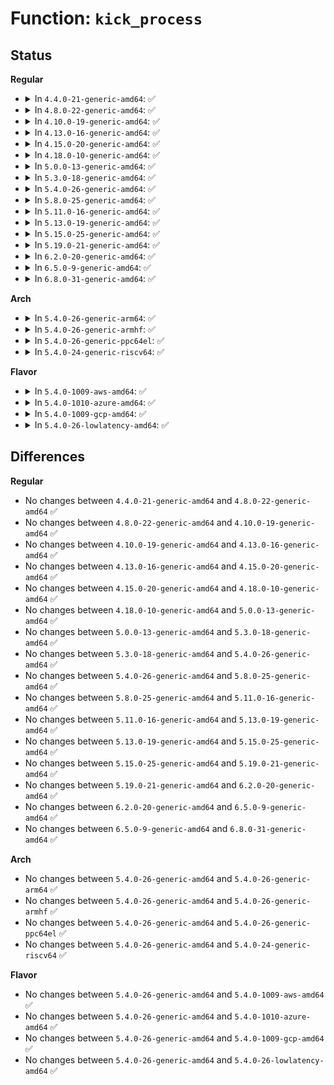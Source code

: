 # Function: <code>kick_process</code>

## Status
<b>Regular</b>
<ul>
<li>
<details>
<summary>In <code>4.4.0-21-generic-amd64</code>: ✅</summary>

```c
void kick_process(struct task_struct * p)
```

```json
{
  "name": "kick_process",
  "collision_type": "Unique Global",
  "inline_type": "No",
  "funcs": [
    {
      "addr": 18446744071579519344,
      "name": "kick_process",
      "external": true,
      "loc": "kernel/sched/core.c:1532",
      "file": "kernel/sched/core.c",
      "inline": "seen, unknown",
      "caller_inline": [],
      "caller_func": [
        "kernel/signal.c:signal_wake_up_state",
        "kernel/task_work.c:task_work_add",
        "mm/memcontrol.c:try_charge"
      ]
    }
  ],
  "symbols": [
    {
      "addr": 18446744071579519344,
      "name": "kick_process",
      "section": ".text",
      "bind": "STB_GLOBAL",
      "size": 65
    }
  ]
}
```
</details>
</li>
<li>
<details>
<summary>In <code>4.8.0-22-generic-amd64</code>: ✅</summary>

```c
void kick_process(struct task_struct * p)
```

```json
{
  "name": "kick_process",
  "collision_type": "Unique Global",
  "inline_type": "No",
  "funcs": [
    {
      "addr": 18446744071579533456,
      "name": "kick_process",
      "external": true,
      "loc": "kernel/sched/core.c:1479",
      "file": "kernel/sched/core.c",
      "inline": "seen, unknown",
      "caller_inline": [],
      "caller_func": [
        "kernel/signal.c:signal_wake_up_state",
        "kernel/task_work.c:task_work_add",
        "mm/memcontrol.c:try_charge"
      ]
    }
  ],
  "symbols": [
    {
      "addr": 18446744071579533456,
      "name": "kick_process",
      "section": ".text",
      "bind": "STB_GLOBAL",
      "size": 65
    }
  ]
}
```
</details>
</li>
<li>
<details>
<summary>In <code>4.10.0-19-generic-amd64</code>: ✅</summary>

```c
void kick_process(struct task_struct * p)
```

```json
{
  "name": "kick_process",
  "collision_type": "Unique Global",
  "inline_type": "No",
  "funcs": [
    {
      "addr": 18446744071579557936,
      "name": "kick_process",
      "external": true,
      "loc": "kernel/sched/core.c:1490",
      "file": "kernel/sched/core.c",
      "inline": "seen, unknown",
      "caller_inline": [],
      "caller_func": [
        "kernel/signal.c:signal_wake_up_state",
        "kernel/task_work.c:task_work_add",
        "mm/memcontrol.c:try_charge"
      ]
    }
  ],
  "symbols": [
    {
      "addr": 18446744071579557936,
      "name": "kick_process",
      "section": ".text",
      "bind": "STB_GLOBAL",
      "size": 61
    }
  ]
}
```
</details>
</li>
<li>
<details>
<summary>In <code>4.13.0-16-generic-amd64</code>: ✅</summary>

```c
void kick_process(struct task_struct * p)
```

```json
{
  "name": "kick_process",
  "collision_type": "Unique Global",
  "inline_type": "No",
  "funcs": [
    {
      "addr": 18446744071579544288,
      "name": "kick_process",
      "external": true,
      "loc": "kernel/sched/core.c:1422",
      "file": "kernel/sched/core.c",
      "inline": "seen, unknown",
      "caller_inline": [],
      "caller_func": [
        "kernel/signal.c:signal_wake_up_state",
        "kernel/task_work.c:task_work_add",
        "mm/memcontrol.c:try_charge"
      ]
    }
  ],
  "symbols": [
    {
      "addr": 18446744071579544288,
      "name": "kick_process",
      "section": ".text",
      "bind": "STB_GLOBAL",
      "size": 61
    }
  ]
}
```
</details>
</li>
<li>
<details>
<summary>In <code>4.15.0-20-generic-amd64</code>: ✅</summary>

```c
void kick_process(struct task_struct * p)
```

```json
{
  "name": "kick_process",
  "collision_type": "Unique Global",
  "inline_type": "No",
  "funcs": [
    {
      "addr": 18446744071579572192,
      "name": "kick_process",
      "external": true,
      "loc": "kernel/sched/core.c:1441",
      "file": "kernel/sched/core.c",
      "inline": "seen, unknown",
      "caller_inline": [],
      "caller_func": [
        "kernel/signal.c:signal_wake_up_state",
        "kernel/task_work.c:task_work_add",
        "mm/memcontrol.c:try_charge"
      ]
    }
  ],
  "symbols": [
    {
      "addr": 18446744071579572192,
      "name": "kick_process",
      "section": ".text",
      "bind": "STB_GLOBAL",
      "size": 66
    }
  ]
}
```
</details>
</li>
<li>
<details>
<summary>In <code>4.18.0-10-generic-amd64</code>: ✅</summary>

```c
void kick_process(struct task_struct * p)
```

```json
{
  "name": "kick_process",
  "collision_type": "Unique Global",
  "inline_type": "No",
  "funcs": [
    {
      "addr": 18446744071579600784,
      "name": "kick_process",
      "external": true,
      "loc": "kernel/sched/core.c:1439",
      "file": "kernel/sched/core.c",
      "inline": "seen, unknown",
      "caller_inline": [],
      "caller_func": [
        "kernel/signal.c:signal_wake_up_state",
        "kernel/task_work.c:task_work_add",
        "mm/memcontrol.c:try_charge"
      ]
    }
  ],
  "symbols": [
    {
      "addr": 18446744071579600784,
      "name": "kick_process",
      "section": ".text",
      "bind": "STB_GLOBAL",
      "size": 68
    }
  ]
}
```
</details>
</li>
<li>
<details>
<summary>In <code>5.0.0-13-generic-amd64</code>: ✅</summary>

```c
void kick_process(struct task_struct * p)
```

```json
{
  "name": "kick_process",
  "collision_type": "Unique Global",
  "inline_type": "No",
  "funcs": [
    {
      "addr": 18446744071579637936,
      "name": "kick_process",
      "external": true,
      "loc": "kernel/sched/core.c:1437",
      "file": "kernel/sched/core.c",
      "inline": "seen, unknown",
      "caller_inline": [],
      "caller_func": [
        "kernel/signal.c:signal_wake_up_state",
        "kernel/task_work.c:task_work_add",
        "mm/memcontrol.c:try_charge",
        "block/blk-cgroup.c:blkcg_schedule_throttle"
      ]
    }
  ],
  "symbols": [
    {
      "addr": 18446744071579637936,
      "name": "kick_process",
      "section": ".text",
      "bind": "STB_GLOBAL",
      "size": 68
    }
  ]
}
```
</details>
</li>
<li>
<details>
<summary>In <code>5.3.0-18-generic-amd64</code>: ✅</summary>

```c
void kick_process(struct task_struct * p)
```

```json
{
  "name": "kick_process",
  "collision_type": "Unique Global",
  "inline_type": "No",
  "funcs": [
    {
      "addr": 18446744071579662768,
      "name": "kick_process",
      "external": true,
      "loc": "kernel/sched/core.c:1877",
      "file": "kernel/sched/core.c",
      "inline": "seen, unknown",
      "caller_inline": [],
      "caller_func": [
        "kernel/signal.c:signal_wake_up_state",
        "kernel/task_work.c:task_work_add",
        "mm/memcontrol.c:try_charge",
        "block/blk-cgroup.c:blkcg_schedule_throttle"
      ]
    }
  ],
  "symbols": [
    {
      "addr": 18446744071579662768,
      "name": "kick_process",
      "section": ".text",
      "bind": "STB_GLOBAL",
      "size": 71
    }
  ]
}
```
</details>
</li>
<li>
<details>
<summary>In <code>5.4.0-26-generic-amd64</code>: ✅</summary>

```c
void kick_process(struct task_struct * p)
```

```json
{
  "name": "kick_process",
  "collision_type": "Unique Global",
  "inline_type": "No",
  "funcs": [
    {
      "addr": 18446744071579699856,
      "name": "kick_process",
      "external": true,
      "loc": "kernel/sched/core.c:1997",
      "file": "kernel/sched/core.c",
      "inline": "seen, unknown",
      "caller_inline": [],
      "caller_func": [
        "kernel/signal.c:signal_wake_up_state",
        "kernel/task_work.c:task_work_add",
        "mm/memcontrol.c:try_charge",
        "block/blk-cgroup.c:blkcg_schedule_throttle"
      ]
    }
  ],
  "symbols": [
    {
      "addr": 18446744071579699856,
      "name": "kick_process",
      "section": ".text",
      "bind": "STB_GLOBAL",
      "size": 71
    }
  ]
}
```
</details>
</li>
<li>
<details>
<summary>In <code>5.8.0-25-generic-amd64</code>: ✅</summary>

```c
void kick_process(struct task_struct * p)
```

```json
{
  "name": "kick_process",
  "collision_type": "Unique Global",
  "inline_type": "No",
  "funcs": [
    {
      "addr": 18446744071579740336,
      "name": "kick_process",
      "external": true,
      "loc": "kernel/sched/core.c:2067",
      "file": "kernel/sched/core.c",
      "inline": "seen, unknown",
      "caller_inline": [],
      "caller_func": [
        "kernel/signal.c:do_signal_stop",
        "kernel/signal.c:zap_other_threads",
        "kernel/signal.c:force_sig_info_to_task",
        "kernel/signal.c:complete_signal",
        "kernel/signal.c:complete_signal",
        "kernel/signal.c:ptrace_trap_notify",
        "mm/memcontrol.c:try_charge",
        "block/blk-cgroup.c:blkcg_schedule_throttle"
      ]
    }
  ],
  "symbols": [
    {
      "addr": 18446744071579740336,
      "name": "kick_process",
      "section": ".text",
      "bind": "STB_GLOBAL",
      "size": 71
    }
  ]
}
```
</details>
</li>
<li>
<details>
<summary>In <code>5.11.0-16-generic-amd64</code>: ✅</summary>

```c
void kick_process(struct task_struct * p)
```

```json
{
  "name": "kick_process",
  "collision_type": "Unique Global",
  "inline_type": "No",
  "funcs": [
    {
      "addr": 18446744071579724672,
      "name": "kick_process",
      "external": true,
      "loc": "kernel/sched/core.c:2693",
      "file": "kernel/sched/core.c",
      "inline": "seen, unknown",
      "caller_inline": [],
      "caller_func": [
        "kernel/signal.c:do_signal_stop",
        "kernel/signal.c:zap_other_threads",
        "kernel/signal.c:force_sig_info_to_task",
        "kernel/signal.c:complete_signal",
        "kernel/signal.c:complete_signal",
        "kernel/signal.c:ptrace_trap_notify",
        "mm/memcontrol.c:try_charge",
        "block/blk-cgroup.c:blkcg_schedule_throttle"
      ]
    }
  ],
  "symbols": [
    {
      "addr": 18446744071579724672,
      "name": "kick_process",
      "section": ".text",
      "bind": "STB_GLOBAL",
      "size": 71
    }
  ]
}
```
</details>
</li>
<li>
<details>
<summary>In <code>5.13.0-19-generic-amd64</code>: ✅</summary>

```c
void kick_process(struct task_struct * p)
```

```json
{
  "name": "kick_process",
  "collision_type": "Unique Global",
  "inline_type": "No",
  "funcs": [
    {
      "addr": 18446744071579732064,
      "name": "kick_process",
      "external": true,
      "loc": "kernel/sched/core.c:2714",
      "file": "kernel/sched/core.c",
      "inline": "seen, unknown",
      "caller_inline": [],
      "caller_func": [
        "kernel/signal.c:do_signal_stop",
        "kernel/signal.c:zap_other_threads",
        "kernel/signal.c:force_sig_info_to_task",
        "kernel/signal.c:complete_signal",
        "kernel/signal.c:complete_signal",
        "kernel/signal.c:ptrace_trap_notify",
        "kernel/livepatch/transition.c:klp_try_complete_transition",
        "mm/memcontrol.c:try_charge",
        "fs/io-wq.c:io_wq_worker_cancel",
        "fs/io-wq.c:io_wq_worker_wake",
        "block/blk-cgroup.c:blkcg_schedule_throttle"
      ]
    }
  ],
  "symbols": [
    {
      "addr": 18446744071579732064,
      "name": "kick_process",
      "section": ".text",
      "bind": "STB_GLOBAL",
      "size": 71
    }
  ]
}
```
</details>
</li>
<li>
<details>
<summary>In <code>5.15.0-25-generic-amd64</code>: ✅</summary>

```c
void kick_process(struct task_struct * p)
```

```json
{
  "name": "kick_process",
  "collision_type": "Unique Global",
  "inline_type": "No",
  "funcs": [
    {
      "addr": 18446744071579812080,
      "name": "kick_process",
      "external": true,
      "loc": "kernel/sched/core.c:3282",
      "file": "kernel/sched/core.c",
      "inline": "seen, unknown",
      "caller_inline": [],
      "caller_func": [
        "kernel/signal.c:do_signal_stop",
        "kernel/signal.c:zap_other_threads",
        "kernel/signal.c:force_sig_info_to_task",
        "kernel/signal.c:complete_signal",
        "kernel/signal.c:complete_signal",
        "kernel/signal.c:ptrace_trap_notify",
        "kernel/livepatch/transition.c:klp_try_complete_transition",
        "mm/memcontrol.c:try_charge_memcg",
        "fs/io-wq.c:io_wq_worker_cancel",
        "fs/io-wq.c:io_wq_worker_wake",
        "block/blk-cgroup.c:blkcg_schedule_throttle"
      ]
    }
  ],
  "symbols": [
    {
      "addr": 18446744071579812080,
      "name": "kick_process",
      "section": ".text",
      "bind": "STB_GLOBAL",
      "size": 123
    }
  ]
}
```
</details>
</li>
<li>
<details>
<summary>In <code>5.19.0-21-generic-amd64</code>: ✅</summary>

```c
void kick_process(struct task_struct * p)
```

```json
{
  "name": "kick_process",
  "collision_type": "Unique Global",
  "inline_type": "No",
  "funcs": [
    {
      "addr": 18446744071579928208,
      "name": "kick_process",
      "external": true,
      "loc": "kernel/sched/core.c:3381",
      "file": "kernel/sched/core.c",
      "inline": "seen, unknown",
      "caller_inline": [],
      "caller_func": [
        "kernel/signal.c:do_signal_stop",
        "kernel/signal.c:zap_other_threads",
        "kernel/signal.c:force_sig_info_to_task",
        "kernel/signal.c:complete_signal",
        "kernel/signal.c:complete_signal",
        "kernel/signal.c:ptrace_trap_notify",
        "kernel/livepatch/transition.c:klp_try_complete_transition",
        "mm/memcontrol.c:try_charge_memcg",
        "block/blk-cgroup.c:blkcg_schedule_throttle"
      ]
    }
  ],
  "symbols": [
    {
      "addr": 18446744071579928208,
      "name": "kick_process",
      "section": ".text",
      "bind": "STB_GLOBAL",
      "size": 166
    }
  ]
}
```
</details>
</li>
<li>
<details>
<summary>In <code>6.2.0-20-generic-amd64</code>: ✅</summary>

```c
void kick_process(struct task_struct * p)
```

```json
{
  "name": "kick_process",
  "collision_type": "Unique Global",
  "inline_type": "No",
  "funcs": [
    {
      "addr": 18446744071580079664,
      "name": "kick_process",
      "external": true,
      "loc": "kernel/sched/core.c:3437",
      "file": "kernel/sched/core.c",
      "inline": "seen, unknown",
      "caller_inline": [],
      "caller_func": [
        "kernel/signal.c:do_signal_stop",
        "kernel/signal.c:zap_other_threads",
        "kernel/signal.c:force_sig_info_to_task",
        "kernel/signal.c:complete_signal",
        "kernel/signal.c:complete_signal",
        "kernel/signal.c:ptrace_trap_notify",
        "kernel/task_work.c:task_work_add",
        "kernel/livepatch/transition.c:klp_try_complete_transition",
        "mm/memcontrol.c:try_charge_memcg",
        "block/blk-cgroup.c:blkcg_schedule_throttle"
      ]
    }
  ],
  "symbols": [
    {
      "addr": 18446744071580079664,
      "name": "kick_process",
      "section": ".text",
      "bind": "STB_GLOBAL",
      "size": 166
    }
  ]
}
```
</details>
</li>
<li>
<details>
<summary>In <code>6.5.0-9-generic-amd64</code>: ✅</summary>

```c
void kick_process(struct task_struct * p)
```

```json
{
  "name": "kick_process",
  "collision_type": "Unique Global",
  "inline_type": "No",
  "funcs": [
    {
      "addr": 18446744071580163584,
      "name": "kick_process",
      "external": true,
      "loc": "kernel/sched/core.c:3506",
      "file": "kernel/sched/core.c",
      "inline": "seen, unknown",
      "caller_inline": [],
      "caller_func": [
        "kernel/signal.c:do_signal_stop",
        "kernel/signal.c:zap_other_threads",
        "kernel/signal.c:force_sig_info_to_task",
        "kernel/signal.c:complete_signal",
        "kernel/signal.c:complete_signal",
        "kernel/signal.c:ptrace_trap_notify",
        "kernel/task_work.c:task_work_add",
        "kernel/livepatch/transition.c:klp_try_complete_transition",
        "mm/memcontrol.c:try_charge_memcg",
        "block/blk-cgroup.c:blkcg_schedule_throttle"
      ]
    }
  ],
  "symbols": [
    {
      "addr": 18446744071580163584,
      "name": "kick_process",
      "section": ".text",
      "bind": "STB_GLOBAL",
      "size": 255
    }
  ]
}
```
</details>
</li>
<li>
<details>
<summary>In <code>6.8.0-31-generic-amd64</code>: ✅</summary>

```c
void kick_process(struct task_struct * p)
```

```json
{
  "name": "kick_process",
  "collision_type": "Unique Global",
  "inline_type": "No",
  "funcs": [
    {
      "addr": 18446744071580213056,
      "name": "kick_process",
      "external": true,
      "loc": "kernel/sched/core.c:3527",
      "file": "kernel/sched/core.c",
      "inline": "seen, unknown",
      "caller_inline": [],
      "caller_func": [
        "kernel/signal.c:do_signal_stop",
        "kernel/signal.c:zap_other_threads",
        "kernel/signal.c:force_sig_info_to_task",
        "kernel/signal.c:complete_signal",
        "kernel/signal.c:complete_signal",
        "kernel/signal.c:ptrace_trap_notify",
        "kernel/task_work.c:task_work_add",
        "kernel/livepatch/transition.c:klp_try_complete_transition",
        "mm/memcontrol.c:try_charge_memcg",
        "block/blk-cgroup.c:blkcg_schedule_throttle"
      ]
    }
  ],
  "symbols": [
    {
      "addr": 18446744071580213056,
      "name": "kick_process",
      "section": ".text",
      "bind": "STB_GLOBAL",
      "size": 234
    }
  ]
}
```
</details>
</li>
</ul>
<b>Arch</b>
<ul>
<li>
<details>
<summary>In <code>5.4.0-26-generic-arm64</code>: ✅</summary>

```c
void kick_process(struct task_struct * p)
```

```json
{
  "name": "kick_process",
  "collision_type": "Unique Global",
  "inline_type": "No",
  "funcs": [
    {
      "addr": 18446603336490895968,
      "name": "kick_process",
      "external": true,
      "loc": "kernel/sched/core.c:1997",
      "file": "kernel/sched/core.c",
      "inline": "seen, unknown",
      "caller_inline": [],
      "caller_func": [
        "kernel/signal.c:signal_wake_up_state",
        "kernel/task_work.c:task_work_add",
        "mm/memcontrol.c:try_charge",
        "block/blk-cgroup.c:blkcg_schedule_throttle"
      ]
    }
  ],
  "symbols": [
    {
      "addr": 18446603336490895968,
      "name": "kick_process",
      "section": ".text",
      "bind": "STB_GLOBAL",
      "size": 120
    }
  ]
}
```
</details>
</li>
<li>
<details>
<summary>In <code>5.4.0-26-generic-armhf</code>: ✅</summary>

```c
void kick_process(struct task_struct * p)
```

```json
{
  "name": "kick_process",
  "collision_type": "Unique Global",
  "inline_type": "No",
  "funcs": [
    {
      "addr": 3224904412,
      "name": "kick_process",
      "external": true,
      "loc": "kernel/sched/core.c:1997",
      "file": "kernel/sched/core.c",
      "inline": "seen, unknown",
      "caller_inline": [],
      "caller_func": [
        "kernel/signal.c:signal_wake_up_state",
        "kernel/task_work.c:task_work_add",
        "mm/memcontrol.c:try_charge",
        "block/blk-cgroup.c:blkcg_schedule_throttle"
      ]
    }
  ],
  "symbols": [
    {
      "addr": 3224904412,
      "name": "kick_process",
      "section": ".text",
      "bind": "STB_GLOBAL",
      "size": 108
    }
  ]
}
```
</details>
</li>
<li>
<details>
<summary>In <code>5.4.0-26-generic-ppc64el</code>: ✅</summary>

```c
void kick_process(struct task_struct * p)
```

```json
{
  "name": "kick_process",
  "collision_type": "Unique Global",
  "inline_type": "No",
  "funcs": [
    {
      "addr": 13835058055283725376,
      "name": "kick_process",
      "external": true,
      "loc": "kernel/sched/core.c:1997",
      "file": "kernel/sched/core.c",
      "inline": "seen, unknown",
      "caller_inline": [],
      "caller_func": [
        "kernel/signal.c:signal_wake_up_state",
        "kernel/task_work.c:task_work_add",
        "mm/memcontrol.c:try_charge",
        "block/blk-cgroup.c:blkcg_schedule_throttle"
      ]
    }
  ],
  "symbols": [
    {
      "addr": 13835058055283725376,
      "name": "kick_process",
      "section": ".text",
      "bind": "STB_GLOBAL",
      "size": 124
    }
  ]
}
```
</details>
</li>
<li>
<details>
<summary>In <code>5.4.0-24-generic-riscv64</code>: ✅</summary>

```c
void kick_process(struct task_struct * p)
```

```json
{
  "name": "kick_process",
  "collision_type": "Unique Global",
  "inline_type": "No",
  "funcs": [
    {
      "addr": 18446743936271538268,
      "name": "kick_process",
      "external": true,
      "loc": "kernel/sched/core.c:1997",
      "file": "kernel/sched/core.c",
      "inline": "seen, unknown",
      "caller_inline": [],
      "caller_func": [
        "kernel/signal.c:signal_wake_up_state",
        "mm/memcontrol.c:try_charge",
        "block/blk-cgroup.c:blkcg_schedule_throttle"
      ]
    }
  ],
  "symbols": [
    {
      "addr": 18446743936271538268,
      "name": "kick_process",
      "section": ".text",
      "bind": "STB_GLOBAL",
      "size": 102
    }
  ]
}
```
</details>
</li>
</ul>
<b>Flavor</b>
<ul>
<li>
<details>
<summary>In <code>5.4.0-1009-aws-amd64</code>: ✅</summary>

```c
void kick_process(struct task_struct * p)
```

```json
{
  "name": "kick_process",
  "collision_type": "Unique Global",
  "inline_type": "No",
  "funcs": [
    {
      "addr": 18446744071579676176,
      "name": "kick_process",
      "external": true,
      "loc": "kernel/sched/core.c:1997",
      "file": "kernel/sched/core.c",
      "inline": "seen, unknown",
      "caller_inline": [],
      "caller_func": [
        "kernel/signal.c:signal_wake_up_state",
        "kernel/task_work.c:task_work_add",
        "mm/memcontrol.c:try_charge",
        "block/blk-cgroup.c:blkcg_schedule_throttle"
      ]
    }
  ],
  "symbols": [
    {
      "addr": 18446744071579676176,
      "name": "kick_process",
      "section": ".text",
      "bind": "STB_GLOBAL",
      "size": 71
    }
  ]
}
```
</details>
</li>
<li>
<details>
<summary>In <code>5.4.0-1010-azure-amd64</code>: ✅</summary>

```c
void kick_process(struct task_struct * p)
```

```json
{
  "name": "kick_process",
  "collision_type": "Unique Global",
  "inline_type": "No",
  "funcs": [
    {
      "addr": 18446744071579604496,
      "name": "kick_process",
      "external": true,
      "loc": "kernel/sched/core.c:1997",
      "file": "kernel/sched/core.c",
      "inline": "seen, unknown",
      "caller_inline": [],
      "caller_func": [
        "kernel/signal.c:signal_wake_up_state",
        "kernel/task_work.c:task_work_add",
        "mm/memcontrol.c:try_charge",
        "block/blk-cgroup.c:blkcg_schedule_throttle"
      ]
    }
  ],
  "symbols": [
    {
      "addr": 18446744071579604496,
      "name": "kick_process",
      "section": ".text",
      "bind": "STB_GLOBAL",
      "size": 71
    }
  ]
}
```
</details>
</li>
<li>
<details>
<summary>In <code>5.4.0-1009-gcp-amd64</code>: ✅</summary>

```c
void kick_process(struct task_struct * p)
```

```json
{
  "name": "kick_process",
  "collision_type": "Unique Global",
  "inline_type": "No",
  "funcs": [
    {
      "addr": 18446744071579673392,
      "name": "kick_process",
      "external": true,
      "loc": "kernel/sched/core.c:1997",
      "file": "kernel/sched/core.c",
      "inline": "seen, unknown",
      "caller_inline": [],
      "caller_func": [
        "kernel/signal.c:signal_wake_up_state",
        "kernel/task_work.c:task_work_add",
        "mm/memcontrol.c:try_charge",
        "block/blk-cgroup.c:blkcg_schedule_throttle"
      ]
    }
  ],
  "symbols": [
    {
      "addr": 18446744071579673392,
      "name": "kick_process",
      "section": ".text",
      "bind": "STB_GLOBAL",
      "size": 71
    }
  ]
}
```
</details>
</li>
<li>
<details>
<summary>In <code>5.4.0-26-lowlatency-amd64</code>: ✅</summary>

```c
void kick_process(struct task_struct * p)
```

```json
{
  "name": "kick_process",
  "collision_type": "Unique Global",
  "inline_type": "No",
  "funcs": [
    {
      "addr": 18446744071579713024,
      "name": "kick_process",
      "external": true,
      "loc": "kernel/sched/core.c:1997",
      "file": "kernel/sched/core.c",
      "inline": "seen, unknown",
      "caller_inline": [],
      "caller_func": [
        "kernel/signal.c:signal_wake_up_state",
        "kernel/task_work.c:task_work_add",
        "mm/memcontrol.c:try_charge",
        "block/blk-cgroup.c:blkcg_schedule_throttle"
      ]
    }
  ],
  "symbols": [
    {
      "addr": 18446744071579713024,
      "name": "kick_process",
      "section": ".text",
      "bind": "STB_GLOBAL",
      "size": 95
    }
  ]
}
```
</details>
</li>
</ul>

## Differences
<b>Regular</b>
<ul>
<li>
No changes between <code>4.4.0-21-generic-amd64</code> and <code>4.8.0-22-generic-amd64</code> ✅
</li>
<li>
No changes between <code>4.8.0-22-generic-amd64</code> and <code>4.10.0-19-generic-amd64</code> ✅
</li>
<li>
No changes between <code>4.10.0-19-generic-amd64</code> and <code>4.13.0-16-generic-amd64</code> ✅
</li>
<li>
No changes between <code>4.13.0-16-generic-amd64</code> and <code>4.15.0-20-generic-amd64</code> ✅
</li>
<li>
No changes between <code>4.15.0-20-generic-amd64</code> and <code>4.18.0-10-generic-amd64</code> ✅
</li>
<li>
No changes between <code>4.18.0-10-generic-amd64</code> and <code>5.0.0-13-generic-amd64</code> ✅
</li>
<li>
No changes between <code>5.0.0-13-generic-amd64</code> and <code>5.3.0-18-generic-amd64</code> ✅
</li>
<li>
No changes between <code>5.3.0-18-generic-amd64</code> and <code>5.4.0-26-generic-amd64</code> ✅
</li>
<li>
No changes between <code>5.4.0-26-generic-amd64</code> and <code>5.8.0-25-generic-amd64</code> ✅
</li>
<li>
No changes between <code>5.8.0-25-generic-amd64</code> and <code>5.11.0-16-generic-amd64</code> ✅
</li>
<li>
No changes between <code>5.11.0-16-generic-amd64</code> and <code>5.13.0-19-generic-amd64</code> ✅
</li>
<li>
No changes between <code>5.13.0-19-generic-amd64</code> and <code>5.15.0-25-generic-amd64</code> ✅
</li>
<li>
No changes between <code>5.15.0-25-generic-amd64</code> and <code>5.19.0-21-generic-amd64</code> ✅
</li>
<li>
No changes between <code>5.19.0-21-generic-amd64</code> and <code>6.2.0-20-generic-amd64</code> ✅
</li>
<li>
No changes between <code>6.2.0-20-generic-amd64</code> and <code>6.5.0-9-generic-amd64</code> ✅
</li>
<li>
No changes between <code>6.5.0-9-generic-amd64</code> and <code>6.8.0-31-generic-amd64</code> ✅
</li>
</ul>
<b>Arch</b>
<ul>
<li>
No changes between <code>5.4.0-26-generic-amd64</code> and <code>5.4.0-26-generic-arm64</code> ✅
</li>
<li>
No changes between <code>5.4.0-26-generic-amd64</code> and <code>5.4.0-26-generic-armhf</code> ✅
</li>
<li>
No changes between <code>5.4.0-26-generic-amd64</code> and <code>5.4.0-26-generic-ppc64el</code> ✅
</li>
<li>
No changes between <code>5.4.0-26-generic-amd64</code> and <code>5.4.0-24-generic-riscv64</code> ✅
</li>
</ul>
<b>Flavor</b>
<ul>
<li>
No changes between <code>5.4.0-26-generic-amd64</code> and <code>5.4.0-1009-aws-amd64</code> ✅
</li>
<li>
No changes between <code>5.4.0-26-generic-amd64</code> and <code>5.4.0-1010-azure-amd64</code> ✅
</li>
<li>
No changes between <code>5.4.0-26-generic-amd64</code> and <code>5.4.0-1009-gcp-amd64</code> ✅
</li>
<li>
No changes between <code>5.4.0-26-generic-amd64</code> and <code>5.4.0-26-lowlatency-amd64</code> ✅
</li>
</ul>
